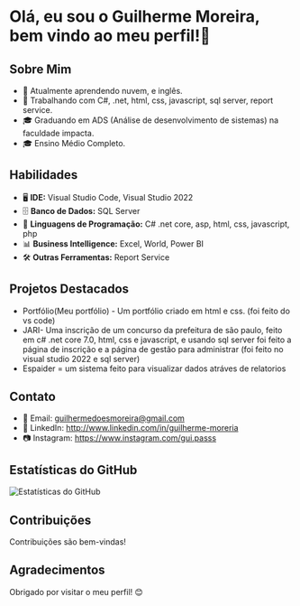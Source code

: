 # Olá, eu sou o Guilherme Moreira, bem vindo ao meu perfil!👋 


## Sobre Mim

- 🌱 Atualmente aprendendo nuvem, e inglês.
- 💼 Trabalhando com C#, .net, html, css, javascript, sql server, report service.
- 🎓 Graduando em ADS (Análise de desenvolvimento de sistemas) na faculdade impacta.
- 🎓 Ensino Médio Completo.

## Habilidades

- 🖥️ **IDE:** Visual Studio Code, Visual Studio 2022
- 🗄️ **Banco de Dados:** SQL Server
- 🐍 **Linguagens de Programação:** C# .net core, asp, html, css, javascript, php
- 📊 **Business Intelligence:** Excel, World, Power BI
- 🛠️ **Outras Ferramentas:** Report Service

## Projetos Destacados

- Portfólio(Meu portfólio) - Um portfólio criado em html e css. (foi feito do vs code)
- JARI- Uma inscrição de um concurso da prefeitura de são paulo, feito em c# .net core 7.0, html, css e javascript, e usando sql server
  foi feito a página de inscrição e a página de gestão para administrar (foi feito no visual studio 2022 e sql server)
- Espaider = um sistema feito para visualizar dados atráves de relatorios

## Contato

- 📧 Email: guilhermedoesmoreira@gmail.com
- 🔗 LinkedIn: http://www.linkedin.com/in/guilherme-moreria
 - 📷 Instagram: https://www.instagram.com/gui.passs

## Estatísticas do GitHub

![Estatísticas do GitHub](https://github-readme-stats.vercel.app/api?username=GuilhermeMoreira0&show_icons=true&theme=radical)

## Contribuições

Contribuições são bem-vindas!

## Agradecimentos

Obrigado por visitar o meu perfil! 😊
